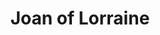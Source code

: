---
title: Joan of Lorraine
year: 1952
opening_date: 1952-04-18
closing_date: 1952-04-26
layout: productions
image:
image_caption:
image_credit:
playbill: 
category: 
Theatre: Theatre Jacksonville
Venue: Little Theatre
cast:
  Al: Gene Patton
  Champlain: James Beach
  Charles Elling: Don Heebner
  Farwell: Jimmie Horn
  Gardner: Budd Porter
  Jeffson: Elmo Lehman
  Jimmy Masters: Leonard Mosby
  Jo Cordwell: Jack Vaughn
  Kipner: James Osbaldeston
  Les Ward: Jack Harrell
  Long: Gene Sayre
  Marie: Dorothy Whitson
  Mary Grey: Marion Conner
  Miss Reaves: Shirley Jean Ost
  Miss Sadler: Natalie Clarke
  Noble: Larry Zell
  Quirke: Leonard Tucker
  Robert Dollner: Edward Johnson
  Sheppard: George Spelvin
  Smith: Clarence Rivers
  Tessie: Helen Giles
crew:
  Assistant Director: Leonard Tucker
  Construction and painting:
    - Charles Tyler
    - Howard Clarke
    - Doris Trevor
    - Lucky Prows
    - Kathryn Whitson
    - Budd Porter
    - Leonard Mosby
    - Su Hawkins
    - Walter Quattlebaum
    - Eileen Quattlebaum
    - Howard Clarke
    - Charles Tyler
  Direction Supervisor: Jewett Ashley
  Director: Paul E. Geisenhof
  Lighting: Walter Quattlebaum
  Make-up Assistant:
    - Jay Harder
    - Grace E. Miles
    - Ken Burton
    - Mary Howell
    - Ernestine Taylor
    - Ruth Hamilton
  Make-up Chairman: Richard Kaszner, Jr.
  Set and Technical Direction: Pete House
  Sound:
    - Peggy Gift
    - Eileen Quattlebaum
  Stage Manager: Su Hawkins
  Wardrobe Assistant:
    - Polly Clendenning
    - Fay Morton
    - Helen List
    - Edythe Price
    - Georgia Jinks
    - Elva Stein
    - Vivian Stein
    - Margaret Fairweather
  Wardrobe Chairman: Eula Mae Snow
orchestra:
external_links:
---